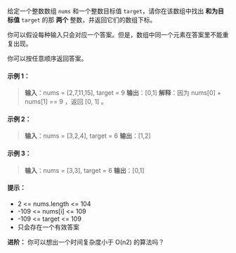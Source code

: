 给定一个整数数组 `nums` 和一个整数目标值 `target`，请你在该数组中找出 **和为目标值** `target`  的那 **两个** 整数，并返回它们的数组下标。

你可以假设每种输入只会对应一个答案。但是，数组中同一个元素在答案里不能重复出现。

你可以按任意顺序返回答案。


#### 示例 1：

> **输入**：nums = [2,7,11,15], target = 9 
> **输出**：[0,1]
> **解释**：因为 nums[0] + nums[1] == 9 ，返回 [0, 1] 。

#### 示例 2：

> **输入**：nums = [3,2,4], target = 6 
> **输出**：[1,2]

#### 示例 3：

> **输入**：nums = [3,3], target = 6
> **输出**：[0,1]


#### 提示：

- 2 <= nums.length <= 104
- -109 <= nums[i] <= 109
- -109 <= target <= 109
- 只会存在一个有效答案


**进阶：** 你可以想出一个时间复杂度小于 O(n2) 的算法吗？